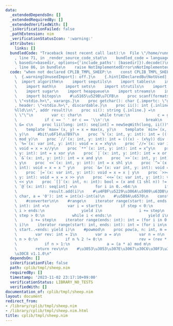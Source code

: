 ```yaml
---
data:
  _extendedDependsOn: []
  _extendedRequiredBy: []
  _extendedVerifiedWith: []
  _isVerificationFailed: false
  _pathExtension: nim
  _verificationStatusIcon: ':warning:'
  attributes:
    links: []
  bundledCode: "Traceback (most recent call last):\n  File \"/home/runner/.local/lib/python3.10/site-packages/onlinejudge_verify/documentation/build.py\"\
    , line 71, in _render_source_code_stat\n    bundled_code = language.bundle(stat.path,\
    \ basedir=basedir, options={'include_paths': [basedir]}).decode()\n  File \"/home/runner/.local/lib/python3.10/site-packages/onlinejudge_verify/languages/nim.py\"\
    , line 86, in bundle\n    raise NotImplementedError\nNotImplementedError\n"
  code: "when not declared CPLIB_TMPL_SHEEP:\n    const CPLIB_TMPL_SHEEP* = 1\n  \
    \  {.warning[UnusedImport]: off.}\n    {.hint[XDeclaredButNotUsed]: off.}\n  \
    \  import algorithm\n    import sequtils\n    import tables\n    import macros\n\
    \    import math\n    import sets\n    import strutils\n    import strformat\n\
    \    import sugar\n    import heapqueue\n    import streams\n    import deques\n\
    \    import bitops\n    #\u5165\u529B\u7CFB\n    proc scanf(formatstr: cstring){.header:\
    \ \"<stdio.h>\", varargs.}\n    proc getchar(): char {.importc: \"getchar_unlocked\"\
    , header: \"<stdio.h>\", discardable.}\n    proc ii(): int {.inline.} = scanf(\"\
    %lld\\n\", addr result)\n    proc si(): string {.inline.} =\n        result =\
    \ \"\"\n        var c: char\n        while true:\n            c = getchar()\n\
    \            if c == ' ' or c == '\\n':\n                break\n            result\
    \ &= c\n    proc lii(long: int): seq[int] = newSeqWith(long, ii())\n    #chmin,chmax\n\
    \    template `max=`(x, y) = x = max(x, y)\n    template `min=`(x, y) = x = min(x,\
    \ y)\n    #bit\u6F14\u7B97\n    proc `%`(x: int, y: int): int = (((x mod y)+y)\
    \ mod y)\n    proc `//`(x: int, y: int): int = (((x) - (x%y)) div (y))\n    proc\
    \ `%=`(x: var int, y: int): void = x = x%y\n    proc `//=`(x: var int, y: int):\
    \ void = x = x//y\n    proc `**`(x: int, y: int): int = x^y\n    proc `^`(x: int,\
    \ y: int): int = x xor y\n    proc `|`(x: int, y: int): int = x or y\n    proc\
    \ `&`(x: int, y: int): int = x and y\n    proc `>>`(x: int, y: int): int = x shr\
    \ y\n    proc `<<`(x: int, y: int): int = x shl y\n    proc `^=`(x: var int, y:\
    \ int): void = x = x ^ y\n    proc `&=`(x: var int, y: int): void = x = x & y\n\
    \    proc `|=`(x: var int, y: int): void = x = x | y\n    proc `>>=`(x: var int,\
    \ y: int): void = x = x >> y\n    proc `<<=`(x: var int, y: int): void = x = x\
    \ << y\n    proc `[]`(x: int, n: int): bool = (x and (1 shl n)) != 0\n    proc\
    \ `@`(x: int): seq[int] =\n        for i in 0..<64:\n            if x[i]:\n  \
    \              result.add(i)\n    #\u4FBF\u5229\u306A\u5909\u63DB\n    proc `!`(x:\
    \ char, a = '0'): int = int(x)-int(a)\n    #\u5B9A\u6570\n    const INF = int(3300300300300300491)\n\
    \    #converter\n\n    #range\n    iterator range(start: int, ends: int, step:\
    \ int): int =\n        var i = start\n        if step < 0:\n            while\
    \ i > ends:\n                yield i\n                i += step\n        elif\
    \ step > 0:\n            while i < ends:\n                yield i\n          \
    \      i += step\n    iterator range(ends: int): int = (for i in 0..<ends: yield\
    \ i)\n    iterator range(start: int, ends: int): int = (for i in\n           \
    \ start..<ends: yield i)\n    #powmod\n    proc pow(a, n: int, m = INF): int =\n\
    \        var rev: int = 1\n        var a = a\n        var n = n\n        while\
    \ n > 0:\n            if n % 2 != 0:\n                rev = (rev * a) mod m\n\
    \            if n > 1:\n                a = (a * a) mod m\n            n >>= 1\n\
    \        return rev\n\n    #\u3053\u3053\u307E\u3067\u30C6\u30F3\u30D7\u30EC\u30FC\
    \u30C8 v1.1.0\n"
  dependsOn: []
  isVerificationFile: false
  path: cplib/tmpl/sheep.nim
  requiredBy: []
  timestamp: '2023-11-02 23:17:10+09:00'
  verificationStatus: LIBRARY_NO_TESTS
  verifiedWith: []
documentation_of: cplib/tmpl/sheep.nim
layout: document
redirect_from:
- /library/cplib/tmpl/sheep.nim
- /library/cplib/tmpl/sheep.nim.html
title: cplib/tmpl/sheep.nim
---
```

